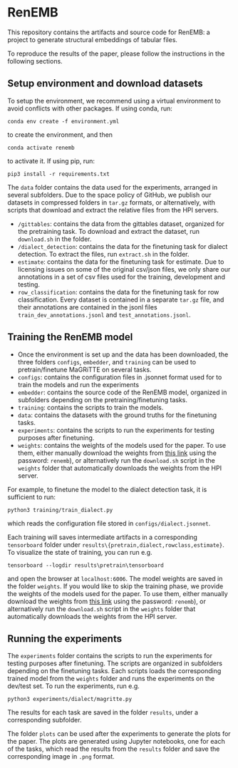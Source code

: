 # RenEMB
This repository contains the artifacts and source code for RenEMB: a project to generate structural embeddings of tabular files.

To reproduce the results of the paper, please follow the instructions in the following sections.

## Setup environment and download datasets
To setup the environment, we recommend using a virtual environment to avoid conflicts with other packages.
If using conda, run:

```conda env create -f environment.yml``` 

to create the environment, and then 

```conda activate renemb``` 

to activate it.
If using pip, run:

 `pip3 install -r requirements.txt`

The `data` folder contains the data used for the experiments, arranged in several subfolders. 
Due to the space policy of GitHub, we publish our datasets in compressed folders in ``tar.gz`` formats, or alternatively, with scripts that download and extract the relative files from the HPI servers. 
- `/gittables`: contains the data from the gittables dataset, organized for the pretraining task. To download and extract the dataset, run `download.sh` in the folder.
- `/dialect_detection`: contains the data for the finetuning task for dialect detection. To extract the files, run `extract.sh` in the folder.
- `estimate`: contains the data for the finetuning task for estimate. Due to licensing issues on some of the original csv/json files, we only share our annotations in a set of csv files used for the training, development and testing.
- `row_classification`: contains the data for the finetuning task for row classification. Every dataset is contained in a separate ``tar.gz`` file, and their annotations are contained in the jsonl files `train_dev_annotations.jsonl` and `test_annotations.jsonl`.
 

## Training the RenEMB model

 - Once the environment is set up and the data has been downloaded, the three folders `configs`, `embedder`, and `training` can be used to pretrain/finetune MaGRiTTE on several tasks.
 - `configs`: contains the configuration files in .jsonnet format used for to train the models and run the experiments
 - `embedder`: contains the source code of the RenEMB model, organized in subfolders depending on the pretraining/finetuning tasks.
 - `training`: contains the scripts to train the models. 
 - `data`: contains the datasets with the ground truths for the finetuning tasks.
 - `experiments`: contains the scripts to run the experiments for testing purposes after finetuning.
 - `weights`: contains the weights of the models used for the paper. To use them, either manually download the weights from [this link](https://example.com) using the password: `renemb`), or alternatively run the ``download.sh`` script in the ``weights`` folder that automatically downloads the weights from the HPI server.
 
 For example, to finetune the model to the dialect detection task, it is sufficient to run:
 
  ``python3 training/train_dialect.py`` 
  
  which reads the configuration file stored in ``configs/dialect.jsonnet``.

Each training will saves intermediate artifacts in a corresponding ``tensorboard`` folder under ``results\{pretrain,dialect,rowclass,estimate}``. To visualize the state of training, you can run e.g. 

``tensorboard --logdir results\pretrain\tensorboard`` 

and open the browser at ``localhost:6006``.
The model weights are saved in the folder ``weights``. If you would like to skip the training phase, we provide the weights of the models used for the paper. To use them, either manually download the weights from [this link](https://example.com) using the password: `renemb`), or alternatively run the ``download.sh`` script in the ``weights`` folder that automatically downloads the weights from the HPI server.

## Running the experiments
 The `experiments` folder contains the scripts to run the experiments for testing purposes after finetuning. The scripts are organized in subfolders depending on the finetuning tasks.
 Each scripts loads the corresponding trained model from the ``weights`` folder and runs the experiments on the dev/test set. 
To run the experiments, run e.g. 

``python3 experiments/dialect/magritte.py``

 The results for each task are saved in the folder ``results``, under a corresponding subfolder. 
 
 The folder ``plots`` can be used after the experiments to generate the plots for the paper. The plots are generated using Jupyter notebooks, one for each of the tasks, which read the results from the ``results`` folder and save the corresponding image in ``.png`` format.